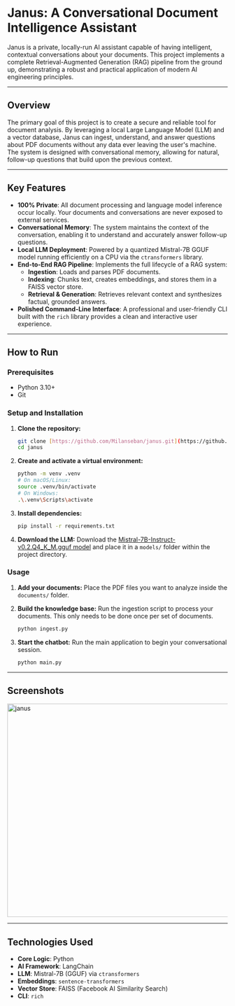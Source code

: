 # Janus: A Conversational Document Intelligence Assistant

Janus is a private, locally-run AI assistant capable of having intelligent, contextual conversations about your documents. This project implements a complete Retrieval-Augmented Generation (RAG) pipeline from the ground up, demonstrating a robust and practical application of modern AI engineering principles.

---
## Overview

The primary goal of this project is to create a secure and reliable tool for document analysis. By leveraging a local Large Language Model (LLM) and a vector database, Janus can ingest, understand, and answer questions about PDF documents without any data ever leaving the user's machine. The system is designed with conversational memory, allowing for natural, follow-up questions that build upon the previous context.

---
## Key Features

* **100% Private**: All document processing and language model inference occur locally. Your documents and conversations are never exposed to external services.
* **Conversational Memory**: The system maintains the context of the conversation, enabling it to understand and accurately answer follow-up questions.
* **Local LLM Deployment**: Powered by a quantized Mistral-7B GGUF model running efficiently on a CPU via the `ctransformers` library.
* **End-to-End RAG Pipeline**: Implements the full lifecycle of a RAG system:
    * **Ingestion**: Loads and parses PDF documents.
    * **Indexing**: Chunks text, creates embeddings, and stores them in a FAISS vector store.
    * **Retrieval & Generation**: Retrieves relevant context and synthesizes factual, grounded answers.
* **Polished Command-Line Interface**: A professional and user-friendly CLI built with the `rich` library provides a clean and interactive user experience.

---
## How to Run

### Prerequisites
* Python 3.10+
* Git

### Setup and Installation

1.  **Clone the repository:**
    ```bash
    git clone [https://github.com/Milanseban/janus.git](https://github.com/Milanseban/janus.git)
    cd janus
    ```
2.  **Create and activate a virtual environment:**
    ```bash
    python -m venv .venv
    # On macOS/Linux:
    source .venv/bin/activate
    # On Windows:
    .\.venv\Scripts\activate
    ```
3.  **Install dependencies:**
    ```bash
    pip install -r requirements.txt
    ```
4.  **Download the LLM:**
    Download the [Mistral-7B-Instruct-v0.2.Q4_K_M.gguf model](https://huggingface.co/TheBloke/Mistral-7B-Instruct-v0.2-GGUF/blob/main/mistral-7b-instruct-v0.2.Q4_K_M.gguf) and place it in a `models/` folder within the project directory.

### Usage

1.  **Add your documents:**
    Place the PDF files you want to analyze inside the `documents/` folder.

2.  **Build the knowledge base:**
    Run the ingestion script to process your documents. This only needs to be done once per set of documents.
    ```bash
    python ingest.py
    ```
3.  **Start the chatbot:**
    Run the main application to begin your conversational session.
    ```bash
    python main.py
    ```
---

## Screenshots

<img width="908" height="488" alt="janus" src="https://github.com/user-attachments/assets/5f567e5c-6d15-4f86-bb1e-1e79df11d5eb" />

---

## Technologies Used

* **Core Logic**: Python
* **AI Framework**: LangChain
* **LLM**: Mistral-7B (GGUF) via `ctransformers`
* **Embeddings**: `sentence-transformers`
* **Vector Store**: FAISS (Facebook AI Similarity Search)
* **CLI**: `rich`
